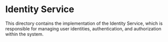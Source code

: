 # Identity Service

This directory contains the implementation of the Identity Service, which is responsible for managing user identities, authentication, and authorization within the system.